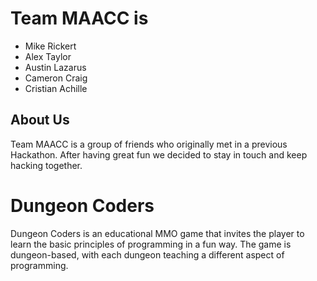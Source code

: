 Team MAACC is
===========================

 * Mike Rickert
 * Alex Taylor
 * Austin Lazarus
 * Cameron Craig
 * Cristian Achille



 About Us
 ---------------------

 Team MAACC is a group of friends who originally met in a previous Hackathon. After having great fun we decided to stay in touch and keep hacking together.



Dungeon Coders
===========================

Dungeon Coders is an educational MMO game that invites the player to learn the basic principles of programming in a fun way. The game is dungeon-based, with each dungeon teaching a different aspect of programming.